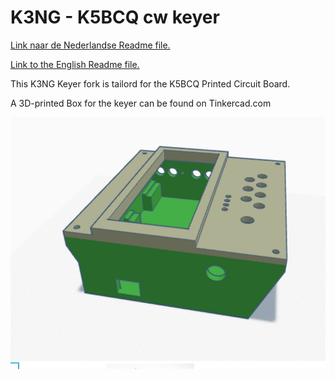 # K3NG - K5BCQ cw keyer

[Link  naar de Nederlandse Readme file.](docs//Nederlands.md)

[Link  to the English Readme file.](docs//English.md)

This K3NG Keyer fork is tailord for the K5BCQ Printed Circuit Board.

A 3D-printed Box for the keyer can be found on Tinkercad.com

![](/images/3Dprototype.jpg)

